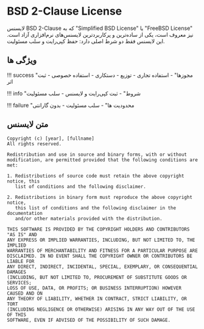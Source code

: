 # BSD 2-Clause License

لایسنس BSD 2-Clause که به "Simplified BSD License" یا "FreeBSD License" نیز معروف است، یکی از ساده‌ترین و پرکاربردترین لایسنس‌های نرم‌افزاری آزاد است. این لایسنس فقط دو شرط اصلی دارد: حفظ کپی‌رایت و سلب مسئولیت.

## ویژگی ها

!!! success "مجوزها"
    - استفاده تجاری
    - توزیع
    - دستکاری
    - استفاده خصوصی
    - ثبت اثر

!!! info "شروط"
    - ثبت کپی‌رایت و لایسنس
    - سلب مسئولیت

!!! failure "محدودیت ها"
    - سلب مسئولیت
    - بدون گارانتی

## متن لایسنس
```
Copyright (c) [year], [fullname]
All rights reserved.

Redistribution and use in source and binary forms, with or without
modification, are permitted provided that the following conditions are met:

1. Redistributions of source code must retain the above copyright notice, this
   list of conditions and the following disclaimer.

2. Redistributions in binary form must reproduce the above copyright notice,
   this list of conditions and the following disclaimer in the documentation
   and/or other materials provided with the distribution.

THIS SOFTWARE IS PROVIDED BY THE COPYRIGHT HOLDERS AND CONTRIBUTORS "AS IS" AND
ANY EXPRESS OR IMPLIED WARRANTIES, INCLUDING, BUT NOT LIMITED TO, THE IMPLIED
WARRANTIES OF MERCHANTABILITY AND FITNESS FOR A PARTICULAR PURPOSE ARE
DISCLAIMED. IN NO EVENT SHALL THE COPYRIGHT OWNER OR CONTRIBUTORS BE LIABLE FOR
ANY DIRECT, INDIRECT, INCIDENTAL, SPECIAL, EXEMPLARY, OR CONSEQUENTIAL DAMAGES
(INCLUDING, BUT NOT LIMITED TO, PROCUREMENT OF SUBSTITUTE GOODS OR SERVICES;
LOSS OF USE, DATA, OR PROFITS; OR BUSINESS INTERRUPTION) HOWEVER CAUSED AND ON
ANY THEORY OF LIABILITY, WHETHER IN CONTRACT, STRICT LIABILITY, OR TORT
(INCLUDING NEGLIGENCE OR OTHERWISE) ARISING IN ANY WAY OUT OF THE USE OF THIS
SOFTWARE, EVEN IF ADVISED OF THE POSSIBILITY OF SUCH DAMAGE.
```
